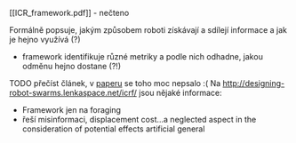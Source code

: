 [[ICR_framework.pdf]] - nečteno

Formálně popsuje, jakým způsobem roboti získávají a sdílejí informace a jak je hejno využívá (?)
* framework identifikuje různé metriky a podle nich odhadne, jakou odměnu hejno dostane (?!)

TODO přečíst článek, v [paperu](obsidian://open?vault=obsidianvault&file=Paper%20pdfs%2F2018-Information_exchange_design_patterns_for_robot_swarm_foraging_and_their_application_in_robot_control_algorithms.pdf) se toho moc nepsalo :(
Na http://designing-robot-swarms.lenkaspace.net/icrf/ jsou nějaké informace:
* Framework jen na foraging
* řeší misinformaci, displacement cost...a neglected aspect in the consideration of potential effects artificial general